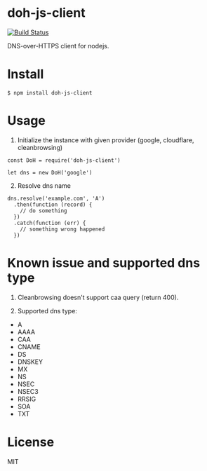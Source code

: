 # doh-js-client
[![Build Status](https://travis-ci.org/sc0Vu/doh-js-client.svg?branch=master)](https://travis-ci.org/sc0Vu/doh-js-client)

DNS-over-HTTPS client for nodejs.

# Install

```
$ npm install doh-js-client
```

# Usage

1. Initialize the instance with given provider (google, cloudflare, cleanbrowsing)
```JS
const DoH = require('doh-js-client')

let dns = new DoH('google')
```

2. Resolve dns name
```JS
dns.resolve('example.com', 'A')
  .then(function (record) {
    // do something
  })
  .catch(function (err) {
    // something wrong happened
  })
```

# Known issue and supported dns type

1. Cleanbrowsing doesn't support caa query (return 400).

2. Supported dns type:
  * A
  * AAAA
  * CAA
  * CNAME
  * DS
  * DNSKEY
  * MX
  * NS
  * NSEC
  * NSEC3
  * RRSIG
  * SOA
  * TXT

# License

MIT